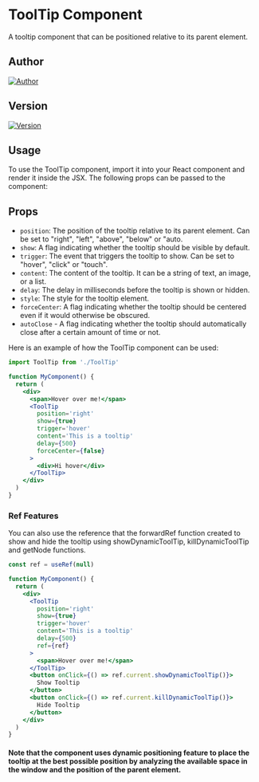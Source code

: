 # ToolTip Component

A tooltip component that can be positioned relative to its parent element.

## Author

[![Author](https://img.shields.io/badge/Author-Fahis-blue)](muhammadfahis.shareef@agilisium.com)

## Version

[![Version](https://img.shields.io/badge/version-1.0.0-blue)](https://www.agilsium.com/)

## Usage

To use the ToolTip component, import it into your React component and render it inside the JSX. The following props can be passed to the component:

## Props

- `position`: The position of the tooltip relative to its parent element. Can be set to "right", "left", "above", "below" or "auto.
- `show`: A flag indicating whether the tooltip should be visible by default.
- `trigger`: The event that triggers the tooltip to show. Can be set to "hover", "click" or "touch".
- `content`: The content of the tooltip. It can be a string of text, an image, or a list.
- `delay`: The delay in milliseconds before the tooltip is shown or hidden.
- `style`: The style for the tooltip element.
- `forceCenter`: A flag indicating whether the tooltip should be centered even if it would otherwise be obscured.
- `autoClose` - A flag indicating whether the tooltip should automatically close after a certain amount of time or not.

Here is an example of how the ToolTip component can be used:

```jsx
import ToolTip from './ToolTip'

function MyComponent() {
  return (
    <div>
      <span>Hover over me!</span>
      <ToolTip
        position='right'
        show={true}
        trigger='hover'
        content='This is a tooltip'
        delay={500}
        forceCenter={false}
      >
        <div>Hi hover</div>
      </ToolTip>
    </div>
  )
}
```

### Ref Features

You can also use the reference that the forwardRef function created to show and hide the tooltip using showDynamicToolTip, killDynamicToolTip and getNode functions.

```jsx
const ref = useRef(null)

function MyComponent() {
  return (
    <div>
      <ToolTip
        position='right'
        show={true}
        trigger='hover'
        content='This is a tooltip'
        delay={500}
        ref={ref}
      >
        <span>Hover over me!</span>
      </ToolTip>
      <button onClick={() => ref.current.showDynamicToolTip()}>
        Show Tooltip
      </button>
      <button onClick={() => ref.current.killDynamicToolTip()}>
        Hide Tooltip
      </button>
    </div>
  )
}
```

#### Note that the component uses dynamic positioning feature to place the tooltip at the best possible position by analyzing the available space in the window and the position of the parent element.
